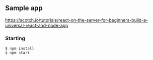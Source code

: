 ## Sample app
https://scotch.io/tutorials/react-on-the-server-for-beginners-build-a-universal-react-and-node-app

### Starting
```
$ npm install
$ npm start
```
